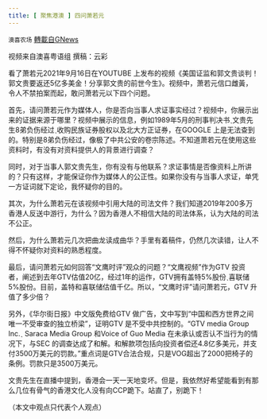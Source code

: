 ```yaml
---
title: [ 聚焦港澳 ] 四问萧若元
---
```

`澳喜农场` [轉載自GNews](https://gnews.org/zh-hans/1557740/)

视频来自澳喜粤语组
撰稿：云彩

看了萧若元2021年9月16日在YOUTUBE 上发布的视频《美国证监和郭文贵谈判！郭文贵要返还5亿多美金！分享郭文贵的前世今生》。视频中，萧若元信口雌黃，令人不禁拍案而起，敢问萧若元以下四个问题。

首先，请问萧若元作为媒体人，你是否向当事人求证事实经过？视频中，你展示出来的证据来源于哪里？视频中展示的信息，例如1989年5月的刑事判决书ˎ文贵先生8弟负伤经过ˎ收购民族证券股权以及北大方正证券，在GOOGLE 上是无法查到的。特别是8弟负伤经过，像极了中共公安的卷宗陈述。不知道萧若元在使用这些资料时，有没有对资料提供人的背景进行调查？

同时，对于当事人郭文贵先生，你有没有与他联系？求证事情是否像资料上所讲的？只有这样，才能保证你作为媒体人的公正性。如果你没有与当事人求证，单凭一方证词就下定论，我怀疑你的目的。

其次，为什么萧若元在该视频中引用大陆的司法文件？我们知道2019年200多万香港人反送中游行，为什么？因为香港人不相信大陆的司法体系，认为大陆的司法不公正。

然后，为什么萧若元几次把曲龙读成曲华？手里有着稿件，仍然几次读错，让人不得不怀疑你对资料的熟悉程度。

最后，请问萧若元如何回答“文鹰时评”观众的问题？“文鹰视频”作为GTV 投资者，阐述到去年GTV估值20亿，经过1年的运作，GTV拥有盖特5%股份ˎ喜联储5%股份。目前，盖特和喜联储估值千亿。所以，“文鹰时评”请问萧若元，GTV 升值了多少倍？

另外，《华尔街日报》中文版免费给GTV 做广告，文中写到“中国和西方世界之间唯一不受审查的独立桥梁”，证明GTV 是不受中共控制的。“GTV media Group Inc.ˎ Saraca Media Group 和Voice of Guo Media 在未承认或否认不当行为的情况下，与SEC 的调查达成了和解。和解款项包括向投资者偿还4.8亿多美元，并支付3500万美元的罚款。”重点词是GTV合法合规，只是VOG超出了2000把椅子的条例。罚款只是3500万美元。

文贵先生在直播中提到，香港会一天一天地变坏。但是，我依然好希望能看到有那么几位有骨气的香港文化人没有向CCP跪下。站直了，别跪下！

（本文中观点只代表个人观点）
